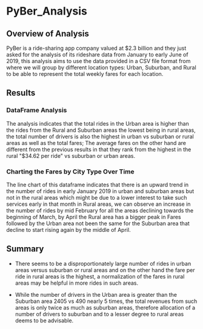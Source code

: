# PyBer_Analysis  

## Overview of Analysis  
PyBer is a ride-sharing app company valued at $2.3 billion and they just asked for the analysis of its rideshare data from January to early June of 2019, this analysis aims to use the data provided in a CSV file format from where we will group by different location types: Urban, Suburban, and Rural to be able to represent the total weekly fares for each location.  

## Results  

### DataFrame Analysis  
The analysis indicates that the total rides in the Urban area is higher than the rides from the Rural and Suburban areas the lowest being in rural areas, the total number of drivers is also the highest in urban vs suburban or rural areas as well as the total fares; The average fares on the other hand are different from the previous results in that they rank from the highest in the rural "$34.62 per ride" vs suburban or urban areas.



### Charting the Fares by City Type Over Time
The line chart of this dataframe indicates that there is an upward trend in the number of rides in early January 2019 in urban and suburban areas but not in the rural areas which might be due to a lower interest to take such services early in that month in Rural areas, we can observe an increase in the number of rides by mid February for all the areas declining towards the beginning of March, by April the Rural area has a bigger peak in Fares followed by the Urban area not been the same for the Suburban area that decline to start rising again by the middle of April.  



## Summary
- There seems to be a disproportionately large number of rides in urban areas versus suburban or rural areas and on the other hand the fare per ride in rural areas is the highest, a normalization of the fares in rural areas may be helpful in more rides in such areas.  

- While the number of drivers in the Urban area is greater than the Suburban area 2405 vs 490 nearly 5 times, the total revenues from such areas is only twice as much as suburban areas, therefore allocation of a number of drivers to suburban and to a lesser degree to rural areas deems to be advisable.  